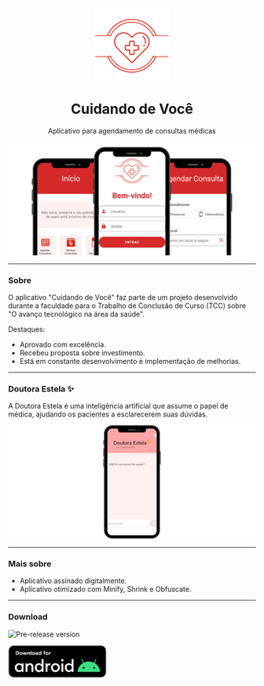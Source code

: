 <p align="center">
  <img width="150px" src="./app/src/main/gitx/logo_app.png" alt="Cuidando de Você logo">
</p>

<h1 align="center">Cuidando de Você</h1>

<p align="center">
  Aplicativo para agendamento de consultas médicas
</p>

<img src="./app/src/main/gitx/app_mockup.png" alt="App Mockup">

---

### Sobre

O aplicativo "Cuidando de Você" faz parte de um projeto desenvolvido durante a faculdade para o Trabalho de Conclusão de Curso (TCC) sobre "O avanço tecnológico na área da saúde".

Destaques:
- Aprovado com excelência.
- Recebeu proposta sobre investimento.
- Está em constante desenvolvimento e implementação de melhorias.

---

### Doutora Estela ✨

A Doutora Estela é uma inteligência artificial que assume o papel de médica, ajudando os pacientes a esclarecerem suas dúvidas.

<img src="./app/src/main/gitx/ai_app_mockup.png" alt="App Mockup">

---

### Mais sobre
- Aplicativo assinado digitalmente.
- Aplicativo otimizado com Minify, Shrink e Obfuscate.

---

### Download

![Pre-release version](https://img.shields.io/github/v/release/lucasoliveirabr/cuidando-de-voce-app?include_prereleases&label=Pre-release&logo=github)

<a href="https://github.com/lucasoliveirabr/cuidando-de-voce-app/releases/download/v0.10.0/cuidando-de-voce-0.10.0.apk"><img width="200px" src="./app/src/main/gitx/android_download.png" alt="Download Button"></a>